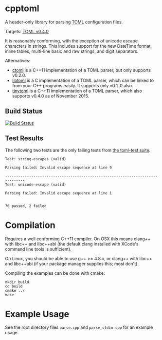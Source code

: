# cpptoml
A header-only library for parsing [TOML][toml] configuration files.

Targets: [TOML v0.4.0][currver]

It is reasonably conforming, with the exception of unicode escape
characters in strings. This includes support for the new DateTime format,
inline tables, multi-line basic and raw strings, and digit separators.

Alternatives:
- [ctoml][ctoml] is a C++11 implementation of a TOML parser, but only
  supports v0.2.0.
- [libtoml][libtoml] is a C implementation of a TOML parser, which can be
  linked to from your C++ programs easily. It supports only v0.2.0 also.
- [tinytoml][tinytoml] is a C++11 implementation of a TOML parser, which
  also supports v0.4.0 as of November 2015.

## Build Status
[![Build Status](https://travis-ci.org/skystrife/cpptoml.svg?branch=master)](https://travis-ci.org/skystrife/cpptoml)

## Test Results
The following two tests are the only failing tests from [the toml-test
suite][toml-test].

```
Test: string-escapes (valid)

Parsing failed: Invalid escape sequence at line 9

-------------------------------------------------------------------------------
Test: unicode-escape (valid)

Parsing failed: Invalid escape sequence at line 1


76 passed, 2 failed
```

# Compilation
Requires a well conforming C++11 compiler. On OSX this means clang++ with
libc++ and libc++abi (the default clang installed with XCode's command line
tools is sufficient).

On Linux, you should be able to use g++ >= 4.8.x, or clang++ with libc++
and libc++abi (if your package manager supplies this; most don't).

Compiling the examples can be done with cmake:

```
mkdir build
cd build
cmake ../
make
```

# Example Usage
See the root directory files `parse.cpp` and `parse_stdin.cpp` for an
example usage.

[currver]: https://github.com/toml-lang/toml/blob/master/versions/en/toml-v0.4.0.md
[toml]: https://github.com/toml-lang/toml
[toml-test]: https://github.com/BurntSushi/toml-test
[ctoml]: https://github.com/evilncrazy/ctoml
[libtoml]: https://github.com/ajwans/libtoml
[tinytoml]: https://github.com/mayah/tinytoml
[biicode]: https://www.biicode.com
